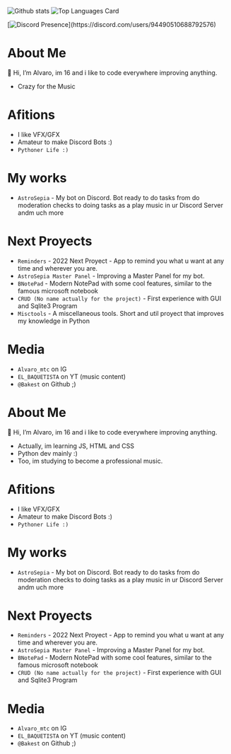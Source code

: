 <!--- Select one theme:  dark -- highcontrast  -- chartreuse-dark  -- cobalt2
See all themes and docs in https://github.com/anuraghazra/github-readme-stats/blob/master/themes/README.md

To see how to change the repos card and top languajes etc.. see: https://github.com/anuraghazra/github-readme-stats/edit/master/docs/readme_es.md
--->


![Github stats](https://github-readme-stats.vercel.app/api?username=Backist&theme=dark&show_icons=true&count_private=true)
![Top Languages Card](https://github-readme-stats.vercel.app/api/top-langs/?username=Backist&layout=compact)



[![Discord Presence](https://lanyard-profile-readme.vercel.app/api/94490510688792576?theme=light&bg=809ecf&animated=false&hideDiscrim=true&borderRadius=30px&idleMessage=Probably%20doing%20something%20else...)](https://discord.com/users/94490510688792576)

# About Me #
👋 Hi, I’m Alvaro, im 16 and i like to code everywhere improving anything.
- Crazy for the Music

# Afitions #

- I like VFX/GFX
- Amateur to make Discord Bots :)
- ``Pythoner Life :)``

# My works #

- ``AstroSepia`` - My bot on Discord. Bot ready to do tasks from do moderation checks to doing tasks as a play music in ur Discord Server andm uch more

# Next Proyects #

- ``Reminders`` - 2022 Next Proyect - App to remind you what u want at any time and wherever you are.
- ``AstroSepia Master Panel`` - Improving a Master Panel for my bot.  
- ``BNotePad`` - Modern NotePad with some cool features, similar to the famous microsoft notebook
- ``CRUD (No name actually for the project)`` - First experience with GUI and Sqlite3 Program
- ``Misctools`` - A miscellaneous tools. Short and util proyect that improves my knowledge in Python

# Media #

- ``Alvaro_mtc`` on IG
- ``EL_BAQUETISTA`` on YT (music content)
- ``@Bakest`` on Github ;)

# About Me #
👋 Hi, I’m Alvaro, im 16 and i like to code everywhere improving anything.
- Actually, im learning JS, HTML and CSS
- Python dev mainly :)
- Too, im studying to become a professional music.

# Afitions #

- I like VFX/GFX
- Amateur to make Discord Bots :)
- ``Pythoner Life :)``

# My works #

- ``AstroSepia`` - My bot on Discord. Bot ready to do tasks from do moderation checks to doing tasks as a play music in ur Discord Server andm uch more

# Next Proyects #

- ``Reminders`` - 2022 Next Proyect - App to remind you what u want at any time and wherever you are.
- ``AstroSepia Master Panel`` - Improving a Master Panel for my bot.  
- ``BNotePad`` - Modern NotePad with some cool features, similar to the famous microsoft notebook
- ``CRUD (No name actually for the project)`` - First experience with GUI and Sqlite3 Program

# Media #

- ``Alvaro_mtc`` on IG
- ``EL_BAQUETISTA`` on YT (music content)
- ``@Bakest`` on Github ;)


<!---
Backist/Backist is a ✨ special ✨ repository because its `README.md` (this file) appears on your GitHub profile.
You can click the Preview link to take a look at your changes.
--->
